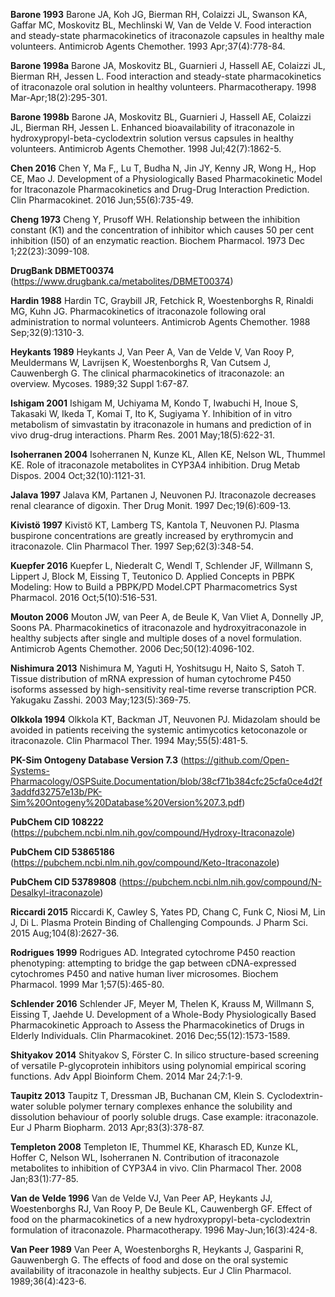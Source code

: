 

**Barone 1993** Barone JA, Koh JG, Bierman RH, Colaizzi JL, Swanson KA, Gaffar MC, Moskovitz BL, Mechlinski W, Van de Velde V. Food interaction and steady-state pharmacokinetics of itraconazole capsules in healthy male volunteers. Antimicrob Agents Chemother. 1993 Apr;37(4):778-84.

**Barone 1998a** Barone JA, Moskovitz BL, Guarnieri J, Hassell AE, Colaizzi JL, Bierman RH, Jessen L. Food interaction and steady-state pharmacokinetics of itraconazole oral solution in healthy volunteers. Pharmacotherapy. 1998 Mar-Apr;18(2):295-301.

**Barone 1998b** Barone JA, Moskovitz BL, Guarnieri J, Hassell AE, Colaizzi JL, Bierman RH, Jessen L. Enhanced bioavailability of itraconazole in hydroxypropyl-beta-cyclodextrin solution versus capsules in healthy volunteers. Antimicrob Agents Chemother. 1998 Jul;42(7):1862-5.

**Chen 2016** Chen Y, Ma F,, Lu T, Budha N, Jin JY, Kenny JR, Wong H,, Hop CE, Mao J. Development of a Physiologically Based Pharmacokinetic Model for Itraconazole Pharmacokinetics and Drug-Drug Interaction Prediction. Clin Pharmacokinet. 2016 Jun;55(6):735-49.

**Cheng 1973** Cheng Y, Prusoff WH. Relationship between the inhibition constant (K1) and the concentration of inhibitor which causes 50 per cent inhibition (I50) of an enzymatic reaction. Biochem Pharmacol. 1973 Dec 1;22(23):3099-108.

**DrugBank DBMET00374** (https://www.drugbank.ca/metabolites/DBMET00374)

**Hardin 1988** Hardin TC, Graybill JR, Fetchick R, Woestenborghs R, Rinaldi MG, Kuhn JG. Pharmacokinetics of itraconazole following oral administration to normal volunteers. Antimicrob Agents Chemother. 1988 Sep;32(9):1310-3.

**Heykants 1989** Heykants J, Van Peer A, Van de Velde V, Van Rooy P, Meuldermans W, Lavrijsen K, Woestenborghs R, Van Cutsem J, Cauwenbergh G. The clinical pharmacokinetics of itraconazole: an overview. Mycoses. 1989;32 Suppl 1:67-87.

**Ishigam 2001** Ishigam M, Uchiyama M, Kondo T, Iwabuchi H, Inoue S, Takasaki W, Ikeda T, Komai T, Ito K, Sugiyama Y. Inhibition of in vitro metabolism of simvastatin by itraconazole in humans and prediction of in vivo drug-drug interactions. Pharm Res. 2001 May;18(5):622-31.

**Isoherranen 2004** Isoherranen N, Kunze KL, Allen KE, Nelson WL, Thummel KE. Role of itraconazole metabolites in CYP3A4 inhibition. Drug Metab Dispos. 2004 Oct;32(10):1121-31.

**Jalava 1997** Jalava KM, Partanen J, Neuvonen PJ. Itraconazole decreases renal clearance of digoxin. Ther Drug Monit. 1997 Dec;19(6):609-13.

**Kivistö 1997** Kivistö KT, Lamberg TS, Kantola T, Neuvonen PJ. Plasma buspirone concentrations are greatly increased by erythromycin and itraconazole. Clin Pharmacol Ther. 1997 Sep;62(3):348-54.

**Kuepfer 2016** Kuepfer L, Niederalt C, Wendl T, Schlender JF, Willmann S, Lippert J, Block M, Eissing T, Teutonico D. Applied Concepts in PBPK Modeling: How to Build a PBPK/PD Model.CPT Pharmacometrics Syst Pharmacol. 2016 Oct;5(10):516-531.

**Mouton 2006** Mouton JW, van Peer A, de Beule K, Van Vliet A, Donnelly JP, Soons PA. Pharmacokinetics of itraconazole and hydroxyitraconazole in healthy subjects after single and multiple doses of a novel formulation. Antimicrob Agents Chemother. 2006 Dec;50(12):4096-102.

**Nishimura 2013** Nishimura M, Yaguti H, Yoshitsugu H, Naito S, Satoh T. Tissue distribution of mRNA expression of human cytochrome P450 isoforms assessed by high-sensitivity real-time reverse transcription PCR. Yakugaku Zasshi. 2003 May;123(5):369-75.

**Olkkola 1994** Olkkola KT, Backman JT, Neuvonen PJ. Midazolam should be avoided in patients receiving the systemic antimycotics ketoconazole or itraconazole. Clin Pharmacol Ther. 1994 May;55(5):481-5.

**PK-Sim Ontogeny Database Version 7.3** (https://github.com/Open-Systems-Pharmacology/OSPSuite.Documentation/blob/38cf71b384cfc25cfa0ce4d2f3addfd32757e13b/PK-Sim%20Ontogeny%20Database%20Version%207.3.pdf)	

**PubChem CID 108222** (https://pubchem.ncbi.nlm.nih.gov/compound/Hydroxy-Itraconazole)

**PubChem CID 53865186** (https://pubchem.ncbi.nlm.nih.gov/compound/Keto-Itraconazole)

**PubChem CID 53789808** (https://pubchem.ncbi.nlm.nih.gov/compound/N-Desalkyl-itraconazole)

**Riccardi 2015** Riccardi K, Cawley S, Yates PD, Chang C, Funk C, Niosi M, Lin J, Di L. Plasma Protein Binding of Challenging Compounds. J Pharm Sci. 2015 Aug;104(8):2627-36.

**Rodrigues 1999** Rodrigues AD. Integrated cytochrome P450 reaction phenotyping: attempting to bridge the gap between cDNA-expressed cytochromes P450 and native human liver microsomes. Biochem Pharmacol. 1999 Mar 1;57(5):465-80.

**Schlender 2016** Schlender JF, Meyer M, Thelen K, Krauss M, Willmann S, Eissing T, Jaehde U. Development of a Whole-Body Physiologically Based Pharmacokinetic Approach to Assess the Pharmacokinetics of Drugs in Elderly Individuals. Clin Pharmacokinet. 2016 Dec;55(12):1573-1589. 

**Shityakov 2014** Shityakov S, Förster C. In silico structure-based screening of versatile P-glycoprotein inhibitors using polynomial empirical scoring functions. Adv Appl Bioinform Chem. 2014 Mar 24;7:1-9.

**Taupitz 2013** Taupitz T, Dressman JB, Buchanan CM, Klein S. Cyclodextrin-water soluble polymer ternary complexes enhance the solubility and dissolution behaviour of poorly soluble drugs. Case example: itraconazole. Eur J Pharm Biopharm. 2013 Apr;83(3):378-87.

**Templeton 2008** Templeton IE, Thummel KE, Kharasch ED, Kunze KL, Hoffer C, Nelson WL, Isoherranen N. Contribution of itraconazole metabolites to inhibition of CYP3A4 in vivo. Clin Pharmacol Ther. 2008 Jan;83(1):77-85.

**Van de Velde 1996** Van de Velde VJ, Van Peer AP, Heykants JJ, Woestenborghs RJ, Van Rooy P, De Beule KL, Cauwenbergh GF. Effect of food on the pharmacokinetics of a new hydroxypropyl-beta-cyclodextrin formulation of itraconazole. Pharmacotherapy. 1996 May-Jun;16(3):424-8.

**Van Peer 1989** Van Peer A, Woestenborghs R, Heykants J, Gasparini R, Gauwenbergh G. The effects of food and dose on the oral systemic availability of itraconazole in healthy subjects. Eur J Clin Pharmacol. 1989;36(4):423-6.